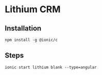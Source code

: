 # Lithium CRM


## Installation

```
npm install -g @ionic/c
```

## Steps

```
ionic start lithium blank --type=angular 

```